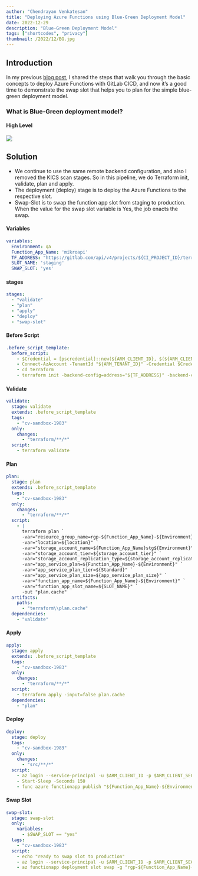 ```yaml
---
author: "Chendrayan Venkatesan"
title: "Deploying Azure Functions using Blue-Green Deployment Model"
date: 2022-12-29
description: "Blue-Green Deployment Model"
tags: ["shortcodes", "privacy"]
thumbnail: /2022/12/BG.jpg
---
```


## Introduction

In my previous [blog post](http://localhost:1313/azure-functions/gitlab-cicd-to-deploy-azure-functions/), I shared the steps that walk you through the basic concepts to deploy Azure Functions with GitLab CICD, and now it’s a good time to demonstrate the swap slot that helps you to plan for the simple blue-green deployment model. 

### What is Blue-Green deployment model? 



#### High Level

![](/2022/12/BG.drawio.png)


## Solution

- We continue to use the same remote backend configuration, and also I removed the KICS scan stages. So in this pipeline, we do Terraform init, validate, plan and apply.  
- The deployment (deploy) stage is to deploy the Azure Functions to the respective slot.   
- Swap-Slot is to swap the function app slot from staging to production. When the value for the swap slot variable is Yes, the job enacts the swap.   


#### Variables

```YAML
variables:
  Environment: qa
  Function_App_Name: 'mikroapi'
  TF_ADDRESS: "https://gitlab.com/api/v4/projects/${CI_PROJECT_ID}/terraform/state/${Environment}"
  SLOT_NAME: 'staging'
  SWAP_SLOT: 'yes'
```

#### stages

```YAML
stages:
  - "validate"
  - "plan"
  - "apply"
  - "deploy"
  - "swap-slot"

```

#### Before Script

```YAML
.before_script_template:
  before_script:
    - $Credential = [pscredential]::new(${ARM_CLIENT_ID}, $(${ARM_CLIENT_SECRET} | ConvertTo-SecureString -AsPlainText -Force))
    - Connect-AzAccount -TenantId "${ARM_TENANT_ID}" -Credential $Credential -ServicePrincipal
    - cd terraform
    - terraform init -backend-config=address="${TF_ADDRESS}" -backend-config=lock_address="${TF_ADDRESS}"/lock -backend-config=unlock_address="${TF_ADDRESS}"/lock -backend-config=username="${TF_USERNAME}" -backend-config=password="${TF_PASSWORD}" -backend-config=lock_method=POST -backend-config=unlock_method=DELETE -backend-config=retry_wait_min=5
```

#### Validate

```YAML
validate:
  stage: validate
  extends: .before_script_template
  tags:
    - "cv-sandbox-1983"
  only:
    changes:
      - "terraform/**/*"
  script:
    - terraform validate
```

#### Plan

```YAML
plan:
  stage: plan
  extends: .before_script_template
  tags:
    - "cv-sandbox-1983"
  only:
    changes:
      - "terraform/**/*"
  script:
    - |
      terraform plan `
      -var="resource_group_name=rgp-${Function_App_Name}-${Environment}" `
      -var="location=${location}" `
      -var="storage_account_name=${Function_App_Name}stg${Environment}" `
      -var="storage_account_tier=${storage_account_tier}" `
      -var="storage_account_replication_type=${storage_account_replication_type}" `
      -var="app_service_plan=${Function_App_Name}-${Environment}" `
      -var="app_service_plan_tier=${Standard}" `
      -var="app_service_plan_size=${app_service_plan_size}" `
      -var="function_app_name=${Function_App_Name}-${Environment}" `
      -var="function_app_slot_name=${SLOT_NAME}" `
      -out "plan.cache"
  artifacts:
    paths:
      - "terraform\\plan.cache"
  dependencies:
    - "validate"
```

#### Apply

```YAML
apply:
  stage: apply
  extends: .before_script_template
  tags:
    - "cv-sandbox-1983"
  only:
    changes:
      - "terraform/**/*"
  script:
    - terraform apply -input=false plan.cache
  dependencies:
    - "plan"
```

#### Deploy

```YAML
deploy:
  stage: deploy
  tags:
    - "cv-sandbox-1983"
  only:
    changes:
      - "src/**/*"
  script:
    - az login --service-principal -u $ARM_CLIENT_ID -p $ARM_CLIENT_SECRET --tenant $ARM_TENANT_ID
    - Start-Sleep -Seconds 150
    - func azure functionapp publish "${Function_App_Name}-${Environment}" --powershell --prefix src/ --slot $SLOT_NAME --force
```

#### Swap Slot

```YAML
swap-slot:
  stage: swap-slot
  only:
    variables:
      - $SWAP_SLOT == "yes"
  tags:
    - "cv-sandbox-1983"
  script:
    - echo "ready to swap slot to production"
    - az login --service-principal -u $ARM_CLIENT_ID -p $ARM_CLIENT_SECRET --tenant $ARM_TENANT_ID
    - az functionapp deployment slot swap -g "rgp-${Function_App_Name}-${Environment}" -n "${Function_App_Name}-${Environment}" --slot "$SLOT_NAME" --target-slot "production"
```

